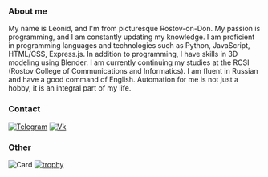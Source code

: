### About me
 My name is Leonid, and I'm from picturesque Rostov-on-Don. My passion is programming, and I am constantly updating my knowledge. I am proficient in programming languages and technologies such as Python, JavaScript, HTML/CSS, Express.js. In addition to programming, I have skills in 3D modeling using Blender. I am currently continuing my studies at the RCSI (Rostov College of Communications and Informatics). I am fluent in Russian and have a good command of English. Automation for me is not just a hobby, it is an integral part of my life.
### Contact
[![Telegram](https://img.shields.io/badge/telegram-%2326A5E4.svg?&style=for-the-badge&logo=telegram&logoColor=white)](https://t.me/horvitz)
[![Vk](https://img.shields.io/badge/vk-%234680C2.svg?&style=for-the-badge&logo=vk&logoColor=white)](https://vk.com/horvitz/)
### Other
![Card](https://github-readme-stats-git-masterrstaa-rickstaa.vercel.app/api?username=horv1tz&count_private=false&show_icons=true&bg_color=22272E&text_color=9F9F9F)
[![trophy](https://github-profile-trophy.vercel.app/?username=horv1tz&theme=monokai)](https://github.com/ryo-ma/github-profile-trophy)
